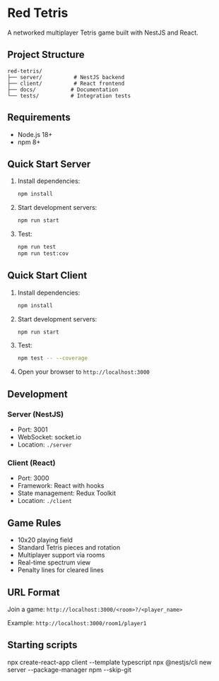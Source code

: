 # Red Tetris

A networked multiplayer Tetris game built with NestJS and React.

## Project Structure

```
red-tetris/
├── server/          # NestJS backend
├── client/          # React frontend
├── docs/           # Documentation
└── tests/          # Integration tests
```

## Requirements

- Node.js 18+
- npm 8+

## Quick Start Server

1. Install dependencies:
   ```bash
   npm install
   ```

2. Start development servers:
   ```bash
   npm run start
   ```

3. Test:
   ```bash
   npm run test
   npm run test:cov
   ```

## Quick Start Client

1. Install dependencies:
   ```bash
   npm install
   ```

2. Start development servers:
   ```bash
   npm run start
   ```

3. Test:
   ```bash
   npm test -- --coverage
   ```

3. Open your browser to `http://localhost:3000`


## Development

### Server (NestJS)
- Port: 3001
- WebSocket: socket.io
- Location: `./server`

### Client (React)
- Port: 3000
- Framework: React with hooks
- State management: Redux Toolkit
- Location: `./client`


## Game Rules

- 10x20 playing field
- Standard Tetris pieces and rotation
- Multiplayer support via rooms
- Real-time spectrum view
- Penalty lines for cleared lines

## URL Format

Join a game: `http://localhost:3000/<room>?/<player_name>`

Example: `http://localhost:3000/room1/player1`


## Starting scripts

npx create-react-app client --template typescript
npx @nestjs/cli new server --package-manager npm --skip-git
